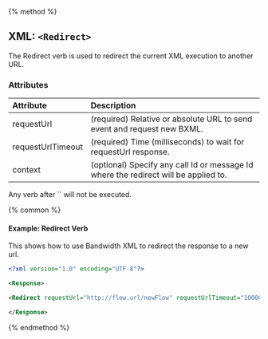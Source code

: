 {% method %}
## XML: `<Redirect>`
The Redirect verb is used to redirect the current XML execution to another URL.

### Attributes
| Attribute         | Description                                                                         |
|:------------------|:------------------------------------------------------------------------------------|
| requestUrl        | (required) Relative or absolute URL to send event and request new BXML.             |
| requestUrlTimeout | (required) Time (milliseconds) to wait for requestUrl response.                     |
| context           | (optional) Specify any call Id or message Id where the redirect will be applied to. |

<aside class="alert general small">
Any verb after `<Redirect>` will not be executed.

{% common %}
#### Example: Redirect Verb
This shows how to use Bandwidth XML to redirect the response to a new url.


```XML
<?xml version="1.0" encoding="UTF-8"?>

<Response>

<Redirect requestUrl="http://flow.url/newFlow" requestUrlTimeout="10000"></Redirect>

</Response>
```

{% endmethod %}
